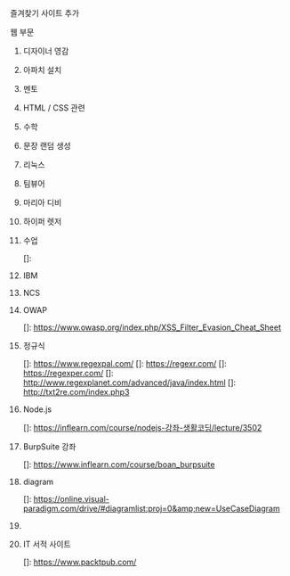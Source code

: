 즐겨찾기 사이트 추가

웹 부문

1. 디자이너 영감

[awwwards]: https://www.awwwards.com/
[fwa]: https://thefwa.com/
[csswinner]: https://www.csswinner.com/
[dribble]: https://dribbble.com/
[Umoby]: http://www.umoby.co.kr/kor/main.php
[media queries]: https://mediaqueri.es/
[behance]: https://www.behance.net/
[mobile pattern]: https://www.pttrns.com/
[GDWEB]: http://www.gdweb.co.kr/
[material design]: https://material.io/



2. 아파치 설치

   [apache24 참고]: https://kiwinote.tistory.com/75

   

3. 멘토

   [멘토링]: https://comento.kr/

   

4. HTML / CSS 관련

   [W3C]: https://www.w3.org/
   [font]: https://fontawesome.com/
   [font2]: https://fonts.google.com/

   

5. 수학

   [wiris]: http://www.wiris.com/en

   

6. 문장 랜덤 생성

   [ipsum]: https://www.lipsum.com/
   [한글입숨]: http://hangul.thefron.me/

   

7. 리눅스

   [리눅스 포털]: https://www.linux.co.kr/home/index.html

   

8. 팀뷰어

   [팀뷰어]: https://www.teamviewer.com

   

9. 마리아 디비

   [maraiadb]: https://github.com/mariadb-corporation/mariadb-platform-docker/tree/master/single-container

   

10. 하이퍼 렛저

    [hyperledger]: https://www.hyperledger.org/projects/fabric

    

11. 수업

    []: 

    

12. IBM

    [IBM]: https://cloud.ibm.com/login

    

13. NCS

    [NCS]: http://www.e-ncs.kr/#/login

    

14. OWAP

    []: https://www.owasp.org/index.php/XSS_Filter_Evasion_Cheat_Sheet

    

15. 정규식

    []: https://www.regexpal.com/
    []: https://regexr.com/
    []: https://regexper.com/
    []: http://www.regexplanet.com/advanced/java/index.html
    []: http://txt2re.com/index.php3

    

16. Node.js

    []: https://inflearn.com/course/nodejs-강좌-생활코딩/lecture/3502

    

17. BurpSuite 강좌

    []: https://www.inflearn.com/course/boan_burpsuite

    

18. diagram

    []: https://online.visual-paradigm.com/drive/#diagramlist:proj=0&amp;new=UseCaseDiagram

    

19. 

    

20. IT 서적 사이트

    []: https://www.packtpub.com/

    